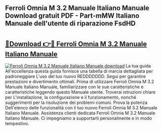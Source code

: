 ## Ferroli Omnia M 3.2 Manuale Italiano Manuale Download gratuit PDF - Part-mMW Italiano Manuale dell'utente di riparazione FsdHD

# <h2><a href="http://dfed7s.blite.top/?on=Ferroli+Omnia+M+3.2+Manuale+Italiano+Manuale">🔗Download 👉🔴 Ferroli Omnia M 3.2 Manuale Italiano Manuale</a></h2>

[![Ferroli Omnia M 3.2 Manuale Italiano Manuale download](https://i.imgur.com/lujVjoI.png)](http://dfed7s.blite.top/?on=Ferroli+Omnia+M+3.2+Manuale+Italiano+Manuale)
La tua guida All'eccellenza questa guida fornisce una tabella di marcia dettagliata per padroneggiare L'uso del tuo nuovo REDDDDDDD. Segui per garantire prestazioni e divertimento ottimali. Prima di utilizzare Ferroli Omnia M 3.2 Manuale Italiano Manuale, familiarizzare con le sue caratteristiche e caratteristiche leggendo questo Manuale utente. Troverai istruzioni chiare per L'installazione, la configurazione e il funzionamento, nonché suggerimenti per la risoluzione dei problemi comuni. Prova la potenza Dell'elenco delle funzionalità con il tuo nuovo Ferroli Omnia M 3.2 Manuale Italiano Manuale. Assistenza clienti dedicata Ferroli Omnia M 3.2 Manuale Italiano Manuale. Ci impegniamo a supportarti personalmente e in modo tempestivo.
